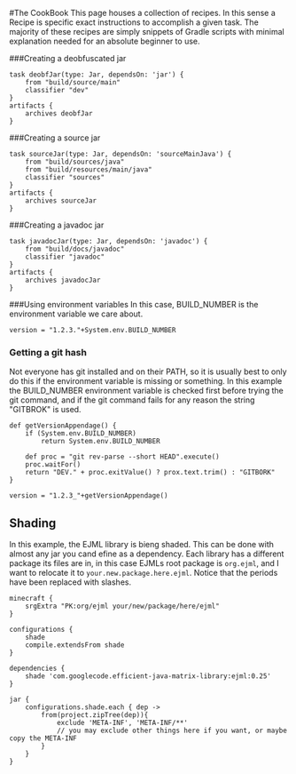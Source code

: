 #The CookBook
This page houses a collection of recipes. In this sense a Recipe is specific exact instructions to accomplish a given task. The majority of these recipes are simply snippets of Gradle scripts with minimal explanation needed for an absolute beginner to use.

###Creating a deobfuscated jar
```
task deobfJar(type: Jar, dependsOn: 'jar') {
    from "build/source/main"
    classifier "dev"
}
artifacts {
    archives deobfJar
}
```

###Creating a source jar
```
task sourceJar(type: Jar, dependsOn: 'sourceMainJava') {
    from "build/sources/java"
    from "build/resources/main/java"
    classifier "sources"
}
artifacts {
    archives sourceJar
}
```

###Creating a javadoc jar
```
task javadocJar(type: Jar, dependsOn: 'javadoc') {
    from "build/docs/javadoc"
    classifier "javadoc"
}
artifacts {
    archives javadocJar
}
```

###Using environment variables
In this case, BUILD_NUMBER is the environment variable we care about.
```
version = "1.2.3."+System.env.BUILD_NUMBER
```

### Getting a git hash
Not everyone has git installed and on their PATH, so it is usually best to only do this if the environment variable is missing or something. In this example the BUILD_NUMBER environment variable is checked first before trying the git command, and if the git command fails for any reason the string "GITBROK" is used.
```
def getVersionAppendage() {
    if (System.env.BUILD_NUMBER)
        return System.env.BUILD_NUMBER

    def proc = "git rev-parse --short HEAD".execute()
    proc.waitFor()
    return "DEV." + proc.exitValue() ? prox.text.trim() : "GITBORK"
}

version = "1.2.3_"+getVersionAppendage()
```

## Shading
In this example, the EJML library is bieng shaded. This can be done with almost any jar you cand efine as a dependency. Each library has a different package its files are in, in this case EJMLs root package is ```org.ejml```, and I want to relocate it to ```your.new.package.here.ejml```. Notice that the periods have been replaced with slashes.
```
minecraft {
    srgExtra "PK:org/ejml your/new/package/here/ejml"
}

configurations {
    shade
    compile.extendsFrom shade
}

dependencies {
    shade 'com.googlecode.efficient-java-matrix-library:ejml:0.25'
}

jar {
    configurations.shade.each { dep ->
        from(project.zipTree(dep)){
            exclude 'META-INF', 'META-INF/**'
            // you may exclude other things here if you want, or maybe copy the META-INF
        }
    }
}
```
